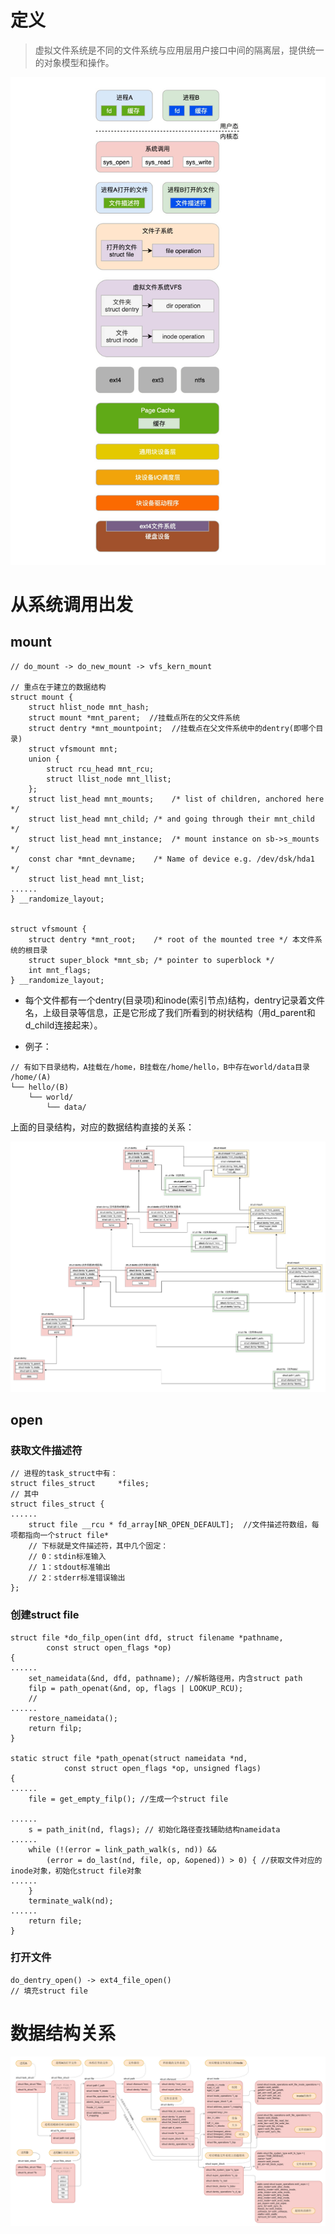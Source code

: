 # 定义

> 虚拟文件系统是不同的文件系统与应用层用户接口中间的隔离层，提供统一的对象模型和操作。

![image](https://github.com/ingangi/blog/blob/master/img/vfs_layer.jpg)

# 从系统调用出发

## mount

```
// do_mount -> do_new_mount -> vfs_kern_mount

// 重点在于建立的数据结构
struct mount {
	struct hlist_node mnt_hash;
	struct mount *mnt_parent;  //挂载点所在的父文件系统
	struct dentry *mnt_mountpoint;  //挂载点在父文件系统中的dentry(即哪个目录)
	struct vfsmount mnt;
	union {
		struct rcu_head mnt_rcu;
		struct llist_node mnt_llist;
	};
	struct list_head mnt_mounts;	/* list of children, anchored here */
	struct list_head mnt_child;	/* and going through their mnt_child */
	struct list_head mnt_instance;	/* mount instance on sb->s_mounts */
	const char *mnt_devname;	/* Name of device e.g. /dev/dsk/hda1 */
	struct list_head mnt_list;
......
} __randomize_layout;


struct vfsmount {
	struct dentry *mnt_root;	/* root of the mounted tree */ 本文件系统的根目录
	struct super_block *mnt_sb;	/* pointer to superblock */
	int mnt_flags;
} __randomize_layout;

```

- 每个文件都有一个dentry(目录项)和inode(索引节点)结构，dentry记录着文件名，上级目录等信息，正是它形成了我们所看到的树状结构（用d_parent和d_child连接起来）。

- 例子：
```
// 有如下目录结构，A挂载在/home，B挂载在/home/hello，B中存在world/data目录
/home/(A)
└── hello/(B)
    └── world/
        └── data/
```

上面的目录结构，对应的数据结构直接的关系：

![image](https://github.com/ingangi/blog/blob/master/img/mount_struct.jpeg)

## open

### 获取文件描述符
```
// 进程的task_struct中有：
struct files_struct		*files;
// 其中
struct files_struct {
......
	struct file __rcu * fd_array[NR_OPEN_DEFAULT];  //文件描述符数组，每项都指向一个struct file*
	// 下标就是文件描述符，其中几个固定：
	// 0：stdin标准输入
	// 1：stdout标准输出
	// 2：stderr标准错误输出
};
```

### 创建struct file

```
struct file *do_filp_open(int dfd, struct filename *pathname,
		const struct open_flags *op)
{
......
	set_nameidata(&nd, dfd, pathname); //解析路径用，内含struct path
	filp = path_openat(&nd, op, flags | LOOKUP_RCU);
	// 
......
	restore_nameidata();
	return filp;
}

static struct file *path_openat(struct nameidata *nd,
			const struct open_flags *op, unsigned flags)
{
......
	file = get_empty_filp(); //生成一个struct file
	
......
	s = path_init(nd, flags); // 初始化路径查找辅助结构nameidata
......
	while (!(error = link_path_walk(s, nd)) &&
		(error = do_last(nd, file, op, &opened)) > 0) { //获取文件对应的inode对象，初始化struct file对象
......
	}
	terminate_walk(nd);
......
	return file;
}

```

### 打开文件

```
do_dentry_open() -> ext4_file_open()
// 填充struct file
```

# 数据结构关系

![image](https://github.com/ingangi/blog/blob/master/img/vfs_data_struct.png)

